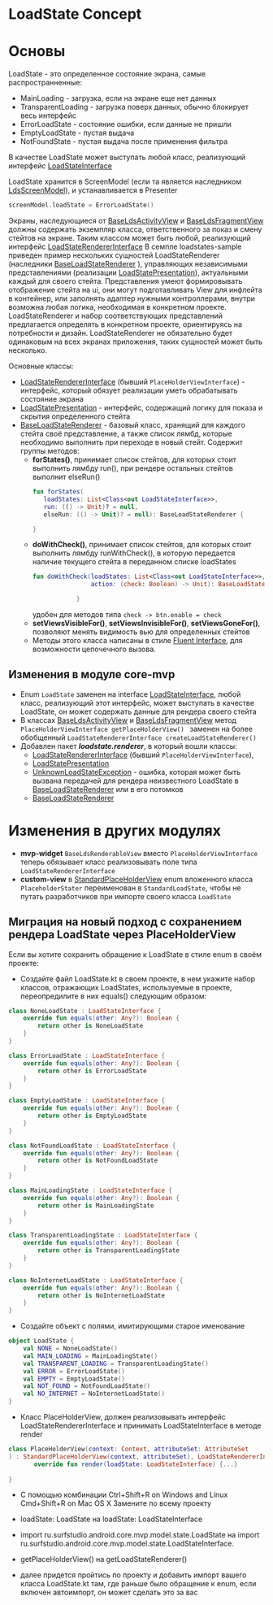 # LoadState Concept
# Основы
LoadState - это определенное состояние экрана, самые распространненные:
  - MainLoading - загрузка, если на экране еще нет данных
  - TransparentLoading - загрузка поверх данных, обычно блокирует весь интерфейс
  - ErrorLoadState - состояние ошибки, если данные не пришли
  - EmptyLoadState - пустая выдача
  - NotFoundState - пустая выдача после применения фильтра

В качестве LoadState может выступать любой класс, реализующий интерфейс [LoadStateInterface][lsi]

LoadState хранится в ScreenModel (если та является наследником [LdsScreenModel][lsscm]), и устанавливается в Presenter
``` kotlin
screenModel.loadState = ErrorLoadState()
```

Экраны, наследующиеся от [BaseLdsActivityView][blav] и [BaseLdsFragmentView][blfv] должны содержать экземпляр класса,
ответственного за показ и смену стейтов на экране.
Таким классом может быть любой, реализующий интерфейс [LoadStateRendererInterface][lsri]
В семпле loadstates-sample приведен пример нескольких сущностей LoadStateRenderer (наследники [BaseLoadStateRenderer][blr] ), управляющих независимыми представлениями (реализации [LoadStatePresentation][lsp]),
актуальными каждый для своего стейта. Представления умеют формировывать отображение стейта на ui, они могут подготавливать View для инфлейта в контейнер, или заполнять адаптер нужными контроллерами, внутри возможна любая логика, необходимая в конкретном проекте.
LoadStateRenderer и набор соответствующих представлений предлагается определять в конкретном проекте, ориентируясь на потребности и дизайн.
LoadStateRenderer не обязательно будет одинаковым на всех экранах приложения, таких сущностей может быть несколько.

Основные классы:

 - [LoadStateRendererInterface][lsri] (бывший ```PlaceHolderViewInterface```) - интерфейс, который обязует реализации уметь обрабатывать состояние экрана
 - [LoadStatePresentation][lsp] - интерфейс, содержащий логику для показа и скрытия определенного стейта
 - [BaseLoadStateRenderer][blr] - базовый класс, хранящий для каждого стейта своё представление, а также список лямбд, которые необходимо выполнить при переходе в новый стейт.
    Содержит группы методов:
     - **forStates()**, принимает список стейтов, для которых стоит выполнить лямбду run(), при рендере остальных стейтов выполнит elseRun()
         ```kotlin
         fun forStates(
            loadStates: List<Class<out LoadStateInterface>>,
            run: (() -> Unit)? = null,
            elseRun: (() -> Unit)? = null): BaseLoadStateRenderer {

        }
        ```
     - **doWithCheck()**, принимает список стейтов, для которых стоит выполнить лямбду runWithCheck(),
        в которую передается наличие текущего стейта в переданном списке loadStates
        ```kotlin
        fun doWithCheck(loadStates: List<Class<out LoadStateInterface>>,
                        action: (check: Boolean) -> Unit): BaseLoadStateRenderer {

                    }
        ```
        удобен для методов типа ```check -> btn.enable = check```
      - **setViewsVisibleFor()**, **setViewsInvisibleFor()**, **setViewsGoneFor()**, позволяют менять видимость вью для определенных стейтов
      - Методы этого класса написаны в стиле [Fluent Interface](https://ru.wikipedia.org/wiki/Fluent_interface), для возможности цепочечного вызова.

## Изменения в модуле core-mvp
  - Enum ```LoadState``` заменен на interface [LoadStateInterface][lsi], любой класс, реализующий этот интерфейс, может выступать в качестве LoadState, он может содержать данные для рендера своего стейта
  - В классах [BaseLdsActivityView][blav] и [BaseLdsFragmentView][blfv]  метод
```PlaceHolderViewInterface getPlaceHolderView() ```
заменен на более обобщенный 
```LoadStateRendererInterface createLoadStateRenderer()```
  - Добавлен пакет ***loadstate.renderer***, в который вошли классы:
    - [LoadStateRendererInterface][lsri] (бывший ```PlaceHolderViewInterface```),
    - [LoadStatePresentation][lsp]
    - [UnknownLoadStateException][ulse] - ошибка, которая может быть вызвана передачей для рендера неизвестного LoadState в [BaseLoadStateRenderer][blr] или в его потомков
    - [BaseLoadStateRenderer][blr]
# Изменения в других модулях
 - **mvp-widget** ```BaseLdsRenderableView``` вместо ```PlaceHolderViewInterface``` теперь обязывает класс реализовывать поле типа ```LoadStateRendererInterface```
 - **custom-view**  в [StandardPlaceHolderView][splhv] enum вложенного класса ```PlaceholderStater``` переименован в ```StandardLoadState```, чтобы не путать разработчиков при импорте своего класса ```LoadState```
 
## Миграция на новый подход с сохранением рендера LoadState через PlaceHolderView
Если вы хотите сохранить обращение к LoadState в стиле enum в своём проекте:
  - Создайте файл LoadState.kt в своем проекте, в нем укажите набор классов, отражающих LoadStates, используемые в проекте, переопредилите в них equals() следующим образом:
```kotlin
class NoneLoadState : LoadStateInterface {
    override fun equals(other: Any?): Boolean {
        return other is NoneLoadState
    }
}

class ErrorLoadState : LoadStateInterface {
    override fun equals(other: Any?): Boolean {
        return other is ErrorLoadState
    }
}

class EmptyLoadState : LoadStateInterface {
    override fun equals(other: Any?): Boolean {
        return other is EmptyLoadState
    }
}

class NotFoundLoadState : LoadStateInterface {
    override fun equals(other: Any?): Boolean {
        return other is NotFoundLoadState
    }
}

class MainLoadingState : LoadStateInterface {
    override fun equals(other: Any?): Boolean {
        return other is MainLoadingState
    }
}

class TransparentLoadingState : LoadStateInterface {
    override fun equals(other: Any?): Boolean {
        return other is TransparentLoadingState
    }
}

class NoInternetLoadState : LoadStateInterface {
    override fun equals(other: Any?): Boolean {
        return other is NoInternetLoadState
    }
}
```
  - Создайте объект с полями, имитирующими старое именование
```kotlin
object LoadState {
    val NONE = NoneLoadState()
    val MAIN_LOADING = MainLoadingState()
    val TRANSPARENT_LOADING = TransparentLoadingState()
    val ERROR = ErrorLoadState()
    val EMPTY = EmptyLoadState()
    val NOT_FOUND = NotFoundLoadState()
    val NO_INTERNET = NoInternetLoadState()
} 
```
- Класс PlaceHolderView, должен реализовывать интерфейс LoadStateRendererInterface и принимать LoadStateInterface в методе render
 ```kotlin
 class PlaceHolderView(context: Context, attributeSet: AttributeSet
) : StandardPlaceHolderView(context, attributeSet), LoadStateRendererInterface {
        override fun render(loadState: LoadStateInterface) {...}
    
}
 ```
  - С помощью комбинации 
Ctrl+Shift+R on Windows and Linux
Cmd+Shift+R on Mac OS X
Замените по всему проекту
   - loadState: LoadState
на
loadState: LoadStateInterface

  - import ru.surfstudio.android.core.mvp.model.state.LoadState
на 
import ru.surfstudio.android.core.mvp.model.state.LoadStateInterface.

- getPlaceHolderView()
   на 
getLoadStateRenderer()

- далее придется пройтись по проекту и добавить импорт вашего класса LoadState.kt там, где раньше было обращение к enum, если включен автоимпорт, он может сделать это за вас

[lsscm]: ../src/main/java/ru/surfstudio/android/core/mvp/model/LdsScreenModel.java
[lsi]: ../src/main/java/ru/surfstudio/android/core/mvp/model/state/LoadStateInterface.java
[blav]: ../src/main/java/ru/surfstudio/android/core/mvp/activity/BaseLdsActivityView.java
[blfv]: ../src/main/java/ru/surfstudio/android/core/mvp/fragment/BaseLdsFragmentView.java
[lsri]: ../src/main/java/ru/surfstudio/android/core/mvp/loadstate/renderer/LoadStateRendererInterface.java
[lsp]: ../src/main/java/ru/surfstudio/android/core/mvp/loadstate/renderer/LoadStatePresentation.kt
[ulse]: ../src/main/java/ru/surfstudio/android/core/mvp/loadstate/renderer/UnknownLoadStateException.kt
[blr]: ../src/main/java/ru/surfstudio/android/core/mvp/loadstate/renderer/BaseLoadStateRenderer.kt
[splhv]: ../../custom-view/src/main/java/ru/surfstudio/android/custom/view/placeholder/StandardPlaceHolderView.kt